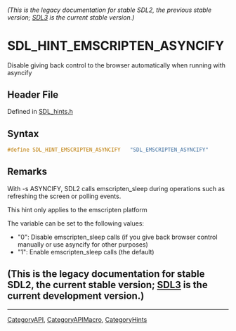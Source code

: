 ###### (This is the legacy documentation for stable SDL2, the previous stable version; [SDL3](https://wiki.libsdl.org/SDL3/) is the current stable version.)
# SDL_HINT_EMSCRIPTEN_ASYNCIFY

Disable giving back control to the browser automatically when running with asyncify

## Header File

Defined in [SDL_hints.h](https://github.com/libsdl-org/SDL/blob/SDL2/include/SDL_hints.h)

## Syntax

```c
#define SDL_HINT_EMSCRIPTEN_ASYNCIFY   "SDL_EMSCRIPTEN_ASYNCIFY"
```

## Remarks

With -s ASYNCIFY, SDL2 calls emscripten_sleep during operations such as
refreshing the screen or polling events.

This hint only applies to the emscripten platform

The variable can be set to the following values:

- "0": Disable emscripten_sleep calls (if you give back browser control
  manually or use asyncify for other purposes)
- "1": Enable emscripten_sleep calls (the default)

## (This is the legacy documentation for stable SDL2, the current stable version; [SDL3](https://wiki.libsdl.org/SDL3/) is the current development version.)



----
[CategoryAPI](CategoryAPI), [CategoryAPIMacro](CategoryAPIMacro), [CategoryHints](CategoryHints)


